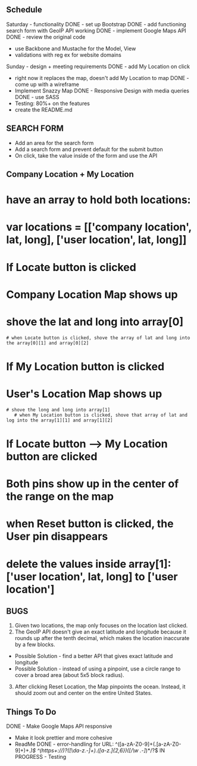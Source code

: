## Schedule
Saturday - functionality
DONE - set up Bootstrap
DONE - add functioning search form with GeoIP API working
DONE - implement Google Maps API
DONE - review the original code
* use Backbone and Mustache for the Model, View
* validations with reg ex for website domains

Sunday - design + meeting requirements
DONE - add My Location on click
  - right now it replaces the map, doesn't add My Location to map
DONE - come up with a wireframe
- Implement Snazzy Map
DONE - Responsive Design with media queries
DONE - use SASS
- Testing: 80%+ on the features
- create the README.md



## SEARCH FORM
- Add an area for the search form
- Add a search form and prevent default for the submit button
- On click, take the value inside of the form and use the API



## Company Location + My Location
# have an array to hold both locations:
  # var locations = [['company location', lat, long], ['user location', lat, long]]
# If Locate button is clicked
  # Company Location Map shows up
  # shove the lat and long into array[0]
    # when Locate button is clicked, shove the array of lat and long into the array[0][1] and array[0][2]
# If My Location button is clicked
  # User's Location Map shows up
    # shove the long and long into array[1]
       # when My Location button is clicked, shove that array of lat and log into the array[1][1] and array[1][2]
# If Locate button --> My Location button are clicked
  # Both pins show up in the center of the range on the map
# when Reset button is clicked, the User pin disappears
  # delete the values inside array[1]: ['user location', lat, long] to ['user location']



## BUGS
1. Given two locations, the map only focuses on the location last clicked.
2. The GeoIP API doesn't give an exact latitude and longitude because it rounds up after the tenth decimal, which makes the location inaccurate by a few blocks.
  * Possible Solution - find a better API that gives exact latitude and longitude
  * Possible Solution - instead of using a pinpoint, use a circle range to cover a broad area (about 5x5 block radius).
3. After clicking Reset Location, the Map pinpoints the ocean. Instead, it should zoom out and center on the entire United States.


## Things To Do
DONE - Make Google Maps API responsive
- Make it look prettier and more cohesive
- ReadMe
DONE - error-handling for URL:
^([a-zA-Z0-9]+(\.[a-zA-Z0-9]+)+.*)$
^(https+:\/\/)?([\da-z\.-]+)\.([a-z\.]{2,6})([\/\w \.-]*)*\/?$
IN PROGRESS - Testing



